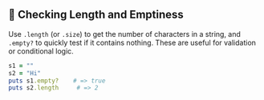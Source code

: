 ## 📏 Checking Length and Emptiness

Use `.length` (or `.size`) to get the number of characters in a string, and `.empty?` to quickly test if it contains nothing. These are useful for validation or conditional logic.

```ruby
s1 = ""
s2 = "Hi"
puts s1.empty?    # => true
puts s2.length     # => 2
```